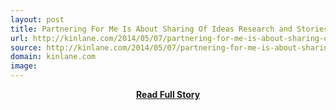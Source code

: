 ```yaml
---
layout: post
title: Partnering For Me Is About Sharing Of Ideas Research and Stories
url: http://kinlane.com/2014/05/07/partnering-for-me-is-about-sharing-of-ideas-research-and-stories/
source: http://kinlane.com/2014/05/07/partnering-for-me-is-about-sharing-of-ideas-research-and-stories/
domain: kinlane.com
image: 
---
```


<p></p>
<center><p><a href="http://kinlane.com/2014/05/07/partnering-for-me-is-about-sharing-of-ideas-research-and-stories/" style='padding:25px; font-sze:18px; font-weight: bold;'>Read Full Story</a></p></center>
